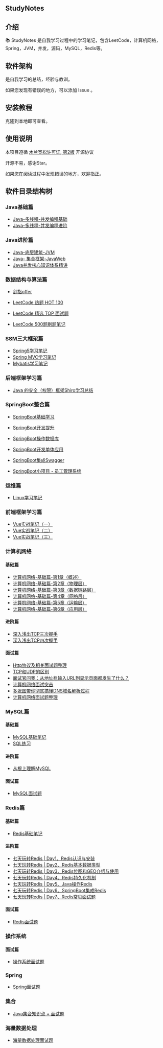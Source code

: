## StudyNotes

## 介绍

📚 StudyNotes 是自我学习过程中的学习笔记，包含LeetCode，计算机网络，Spring，JVM，并发，源码，MySQL，Redis等。

## 软件架构

是自我学习的总结，经验与教训。

如果您发现有错误的地方，可以添加 Issue 。

## 安装教程

克隆到本地即可查看。

## 使用说明

本项目遵循 [木兰宽松许可证, 第2版](https://gitee.com/link?target=https%3A%2F%2Flicense.coscl.org.cn%2FMulanPSL2%2F) 开源协议

开源不易，感谢Star。

如果您在阅读过程中发现错误的地方，欢迎指正。

## 软件目录结构树

### Java基础篇

- [Java-多线程-并发编程基础](https://github.com/zxlrise/StudyNotes/blob/main/Java%E5%A4%9A%E7%BA%BF%E7%A8%8B/%E5%A4%9A%E7%BA%BF%E7%A8%8B%E8%AF%A6%E8%A7%A3.md)  
- [Java-多线程-并发编程进阶](https://github.com/zxlrise/StudyNotes/blob/main/Java%E5%B9%B6%E5%8F%91/JUC%E5%B9%B6%E5%8F%91%E7%BC%96%E7%A8%8B.md) 

### Java进阶篇

- [Java-底层建筑-JVM](https://github.com/zxlrise/StudyNotes/blob/main/JVM/JVM%E5%AD%A6%E4%B9%A0.md) 
- [Java- 集合框架-JavaWeb]() 
- [Java并发核心知识体系精讲](https://github.com/zxlrise/StudyNotes/blob/main/Java%E5%B9%B6%E5%8F%91/Java%E5%B9%B6%E5%8F%91%E6%A0%B8%E5%BF%83%E7%9F%A5%E8%AF%86%E4%BD%93%E7%B3%BB%E7%B2%BE%E8%AE%B2.md)

### 数据结构与算法篇

- [剑指offer](https://github.com/zxlrise/StudyNotes/blob/main/%E7%AE%97%E6%B3%95/%E5%89%91%E6%8C%87offer/%E5%89%91%E6%8C%87offer.md) 

- [LeetCode 热题 HOT 100](https://github.com/zxlrise/StudyNotes/tree/main/%E7%AE%97%E6%B3%95/LeetCode%20%E7%83%AD%E9%A2%98%20HOT%20100) 

- [LeetCode 精选 TOP 面试题](https://github.com/zxlrise/StudyNotes/tree/main/%E7%AE%97%E6%B3%95/LeetCode%20%E7%B2%BE%E9%80%89%20TOP%20%E9%9D%A2%E8%AF%95%E9%A2%98) 
- [LeetCode 500题刷题笔记](https://github.com/zxlrise/StudyNotes/tree/main/%E7%AE%97%E6%B3%95/%E5%8A%9B%E6%89%A3500%E9%A2%98) 

### SSM三大框架篇

- [Spring5学习笔记](https://github.com/zxlrise/StudyNotes/blob/main/%E6%A1%86%E6%9E%B6/Spring5/spring5.md)
- [Spring MVC学习笔记](https://github.com/zxlrise/StudyNotes/blob/main/%E6%A1%86%E6%9E%B6/Spring%20MVC/springMVC.md) 
- [Mybatis学习笔记](https://github.com/zxlrise/StudyNotes/blob/main/%E6%A1%86%E6%9E%B6/Mybatis/Mybatis%E8%AF%BE%E5%A0%82%E7%AC%94%E8%AE%B0.md)

### 后端框架学习篇

- [Java 的安全（权限）框架Shiro学习总结](https://github.com/zxlrise/StudyNotes/blob/main/%E6%A1%86%E6%9E%B6/Shiro/Shiro%E5%AD%A6%E4%B9%A0.md) 

### SpringBoot整合篇

- [SpringBoot基础学习](https://github.com/zxlrise/StudyNotes/blob/main/%E6%A1%86%E6%9E%B6/SpringBoot/SpringBoot%E5%AD%A6%E4%B9%A0.md) 

- [SpringBoot开发提升](https://github.com/zxlrise/StudyNotes/blob/main/%E6%A1%86%E6%9E%B6/SpringBoot/SpringBootWeb%E5%BC%80%E5%8F%91%E6%8F%90%E5%8D%87.md)
- [SpringBoot操作数据库](https://github.com/zxlrise/StudyNotes/blob/main/%E6%A1%86%E6%9E%B6/SpringBoot/SpringBoot%E6%93%8D%E4%BD%9C%E6%95%B0%E6%8D%AE%E5%BA%93.md)

- [SpringBoot开发单体应用](https://github.com/zxlrise/StudyNotes/blob/main/%E6%A1%86%E6%9E%B6/SpringBoot/SpringBoot%E5%BC%80%E5%8F%91%E5%8D%95%E4%BD%93%E5%BA%94%E7%94%A8.md) 
- [SpringBoot集成Swagger](https://github.com/zxlrise/StudyNotes/blob/main/%E6%A1%86%E6%9E%B6/SpringBoot/%E9%9B%86%E6%88%90Swagger.md)
- [SpringBoot小项目 - 员工管理系统](https://github.com/zxlrise/StudyNotes/blob/main/%E6%A1%86%E6%9E%B6/SpringBoot/%E5%91%98%E5%B7%A5%E7%AE%A1%E7%90%86%E7%B3%BB%E7%BB%9F.md) 

### 运维篇

- [Linux学习笔记](https://github.com/zxlrise/StudyNotes/blob/main/Linux/Linux.md)

### 前端框架学习篇

- [Vue实战笔记（一）](https://github.com/zxlrise/StudyNotes/blob/main/%E5%89%8D%E7%AB%AF/Vue%E5%AD%A6%E4%B9%A0%E7%AC%94%E8%AE%B0/Vue%E5%AE%9E%E6%88%98%E7%AC%94%E8%AE%B0%EF%BC%88%E4%B8%80%EF%BC%89.md)
- [Vue实战笔记（二）](https://github.com/zxlrise/StudyNotes/blob/main/%E5%89%8D%E7%AB%AF/Vue%E5%AD%A6%E4%B9%A0%E7%AC%94%E8%AE%B0/Vue%E5%AE%9E%E6%88%98%E7%AC%94%E8%AE%B0%EF%BC%88%E4%BA%8C%EF%BC%89.md)
- [Vue实战笔记（三）](https://github.com/zxlrise/StudyNotes/blob/main/%E5%89%8D%E7%AB%AF/Vue%E5%AD%A6%E4%B9%A0%E7%AC%94%E8%AE%B0/Vue%E5%AE%9E%E6%88%98%E7%AC%94%E8%AE%B0%EF%BC%88%E4%B8%89%EF%BC%89.md) 

### 计算机网络 

#### 基础篇

- [计算机网络-基础篇-第1章（概述）](https://github.com/zxlrise/StudyNotes/blob/main/%E8%AE%A1%E7%AE%97%E6%9C%BA%E7%BD%91%E7%BB%9C/%E5%9F%BA%E7%A1%80%E7%AF%87/%E8%AE%A1%E7%AE%97%E6%9C%BA%E7%BD%91%E7%BB%9C%E7%AC%AC1%E7%AB%A0%EF%BC%88%E6%A6%82%E8%BF%B0%EF%BC%89.md) 
- [计算机网络-基础篇-第2章（物理层）](https://github.com/zxlrise/StudyNotes/blob/main/%E8%AE%A1%E7%AE%97%E6%9C%BA%E7%BD%91%E7%BB%9C/%E5%9F%BA%E7%A1%80%E7%AF%87/%E8%AE%A1%E7%AE%97%E6%9C%BA%E7%BD%91%E7%BB%9C%E7%AC%AC2%E7%AB%A0%EF%BC%88%E7%89%A9%E7%90%86%E5%B1%82%EF%BC%89.md) 
- [计算机网络-基础篇-第3章（数据链路层）](https://github.com/zxlrise/StudyNotes/blob/main/%E8%AE%A1%E7%AE%97%E6%9C%BA%E7%BD%91%E7%BB%9C/%E5%9F%BA%E7%A1%80%E7%AF%87/%E8%AE%A1%E7%AE%97%E6%9C%BA%E7%BD%91%E7%BB%9C%E7%AC%AC3%E7%AB%A0%EF%BC%88%E6%95%B0%E6%8D%AE%E9%93%BE%E8%B7%AF%E5%B1%82%EF%BC%89.md)
- [计算机网络-基础篇-第4章（网络层）](https://github.com/zxlrise/StudyNotes/blob/main/%E8%AE%A1%E7%AE%97%E6%9C%BA%E7%BD%91%E7%BB%9C/%E5%9F%BA%E7%A1%80%E7%AF%87/%E8%AE%A1%E7%AE%97%E6%9C%BA%E7%BD%91%E7%BB%9C%E7%AC%AC4%E7%AB%A0%EF%BC%88%E7%BD%91%E7%BB%9C%E5%B1%82%EF%BC%89.md)
- [计算机网络-基础篇-第5章（运输层）](https://github.com/zxlrise/StudyNotes/blob/main/%E8%AE%A1%E7%AE%97%E6%9C%BA%E7%BD%91%E7%BB%9C/%E5%9F%BA%E7%A1%80%E7%AF%87/%E8%AE%A1%E7%AE%97%E6%9C%BA%E7%BD%91%E7%BB%9C%E7%AC%AC5%E7%AB%A0%EF%BC%88%E8%BF%90%E8%BE%93%E5%B1%82%EF%BC%89.md)
- [计算机网络-基础篇-第6章（应用层）](https://github.com/zxlrise/StudyNotes/blob/main/%E8%AE%A1%E7%AE%97%E6%9C%BA%E7%BD%91%E7%BB%9C/%E5%9F%BA%E7%A1%80%E7%AF%87/%E8%AE%A1%E7%AE%97%E6%9C%BA%E7%BD%91%E7%BB%9C%E7%AC%AC6%E7%AB%A0%EF%BC%88%E5%BA%94%E7%94%A8%E5%B1%82%EF%BC%89.md)

#### 进阶篇

- [深入浅出TCP三次握手](https://github.com/zxlrise/StudyNotes/blob/main/%E8%AE%A1%E7%AE%97%E6%9C%BA%E7%BD%91%E7%BB%9C/%E8%BF%9B%E9%98%B6%E7%AF%87/TCP%E4%B8%89%E6%AC%A1%E6%8F%A1%E6%89%8B.md)
- [深入浅出TCP四次握手](https://github.com/zxlrise/StudyNotes/blob/main/%E8%AE%A1%E7%AE%97%E6%9C%BA%E7%BD%91%E7%BB%9C/%E8%BF%9B%E9%98%B6%E7%AF%87/%E6%B7%B1%E5%85%A5%E6%B5%85%E5%87%BATCP%E5%9B%9B%E6%AC%A1%E6%8C%A5%E6%89%8B%20%EF%BC%88%E5%A4%9A%E5%9B%BE%E8%AF%A6%E8%A7%A3%EF%BC%89.md)

#### 面试篇

- [Http协议及相关面试题整理](https://github.com/zxlrise/StudyNotes/blob/main/%E8%AE%A1%E7%AE%97%E6%9C%BA%E7%BD%91%E7%BB%9C/%E9%9D%A2%E8%AF%95%E7%AF%87/Http%E5%8D%8F%E8%AE%AE%E5%8F%8A%E7%9B%B8%E5%85%B3%E9%9D%A2%E8%AF%95%E9%A2%98%E6%95%B4%E7%90%86.md)
- [TCP和UDP的区别](https://github.com/zxlrise/StudyNotes/blob/main/%E8%AE%A1%E7%AE%97%E6%9C%BA%E7%BD%91%E7%BB%9C/%E9%9D%A2%E8%AF%95%E7%AF%87/TCP%E5%92%8CUDP%E7%9A%84%E5%8C%BA%E5%88%AB.md)
- [面试官问我：从地址栏输入URL到显示页面都发生了什么？](https://github.com/zxlrise/StudyNotes/blob/main/%E8%AE%A1%E7%AE%97%E6%9C%BA%E7%BD%91%E7%BB%9C/%E9%9D%A2%E8%AF%95%E7%AF%87/%E5%9C%B0%E5%9D%80%E6%A0%8F%E8%BE%93%E5%85%A5URL%E5%8F%91%E7%94%9F%E4%BA%86%E4%BB%80%E4%B9%88%EF%BC%9F.md)
- [计算机网络面试突击](https://github.com/zxlrise/StudyNotes/blob/main/%E8%AE%A1%E7%AE%97%E6%9C%BA%E7%BD%91%E7%BB%9C/%E9%9D%A2%E8%AF%95%E7%AF%87/%E8%AE%A1%E7%AE%97%E6%9C%BA%E7%BD%91%E7%BB%9C%E9%9D%A2%E8%AF%95%E7%AA%81%E5%87%BB.md) 
- [多张图带你彻底搞懂DNS域名解析过程](https://github.com/zxlrise/StudyNotes/blob/main/%E8%AE%A1%E7%AE%97%E6%9C%BA%E7%BD%91%E7%BB%9C/%E9%9D%A2%E8%AF%95%E7%AF%87/DNS%E7%9A%84%E4%BD%9C%E7%94%A8%E5%92%8C%E5%8E%9F%E7%90%86.md)
- [计算机网络面试题整理](https://github.com/zxlrise/StudyNotes/blob/main/%E8%AE%A1%E7%AE%97%E6%9C%BA%E7%BD%91%E7%BB%9C/%E9%9D%A2%E8%AF%95%E7%AF%87/%E8%AE%A1%E7%AE%97%E6%9C%BA%E7%BD%91%E7%BB%9C.md)

### MySQL篇

#### 基础篇

- [MySQL基础笔记](https://github.com/zxlrise/StudyNotes/blob/main/%E6%95%B0%E6%8D%AE%E5%BA%93/MySQL/MySQL%E5%9F%BA%E7%A1%80/MySQL.md) 
- [SQL练习](https://github.com/zxlrise/StudyNotes/blob/main/%E6%95%B0%E6%8D%AE%E5%BA%93/MySQL/MySQL%E5%9F%BA%E7%A1%80/SQL%E7%BB%83%E4%B9%A0.md)

#### 进阶篇

- [从根上理解MySQL](https://github.com/zxlrise/StudyNotes/blob/main/%E6%95%B0%E6%8D%AE%E5%BA%93/MySQL/MySQL%E8%BF%9B%E9%98%B6/%E4%BB%8E%E6%A0%B9%E4%B8%8A%E7%90%86%E8%A7%A3MySQL.md)

#### 面试篇

- [MySQL面试题](https://github.com/zxlrise/StudyNotes/blob/main/%E6%95%B0%E6%8D%AE%E5%BA%93/MySQL/MySQL%E9%9D%A2%E8%AF%95/MySQL%E9%9D%A2%E8%AF%95%E9%A2%98.md) 

### Redis篇

#### 基础篇

- [Redis基础笔记](https://github.com/zxlrise/StudyNotes/blob/main/%E6%95%B0%E6%8D%AE%E5%BA%93/Redis/Redis%E5%9F%BA%E7%A1%80/Redis.md)

#### 进阶篇

- [七天玩转Redis | Day1、Redis认识与安装](https://github.com/zxlrise/StudyNotes/blob/main/%E6%95%B0%E6%8D%AE%E5%BA%93/Redis/Redis%E8%BF%9B%E9%98%B6/%E4%B8%83%E5%A4%A9%E7%8E%A9%E8%BD%ACRedis%20%20Day1%E3%80%81Redis%E8%AE%A4%E8%AF%86%E4%B8%8E%E5%AE%89%E8%A3%85.md)
- [七天玩转Redis | Day2、Redis基本数据类型](https://github.com/zxlrise/StudyNotes/blob/main/%E6%95%B0%E6%8D%AE%E5%BA%93/Redis/Redis%E8%BF%9B%E9%98%B6/%E4%B8%83%E5%A4%A9%E7%8E%A9%E8%BD%ACRedis%20%20Day2%E3%80%81Redis%E5%9F%BA%E6%9C%AC%E6%95%B0%E6%8D%AE%E7%B1%BB%E5%9E%8B.md)
- [七天玩转Redis | Day3、Redis位图和GEO介绍与使用](https://github.com/zxlrise/StudyNotes/blob/main/%E6%95%B0%E6%8D%AE%E5%BA%93/Redis/Redis%E8%BF%9B%E9%98%B6/%E4%B8%83%E5%A4%A9%E7%8E%A9%E8%BD%ACRedis%20%20Day3%E3%80%81Redis%E4%BD%8D%E5%9B%BE%E5%92%8CGEO%E4%BB%8B%E7%BB%8D%E4%B8%8E%E4%BD%BF%E7%94%A8.md)
- [七天玩转Redis | Day4、Redis持久化机制](https://github.com/zxlrise/StudyNotes/blob/main/%E6%95%B0%E6%8D%AE%E5%BA%93/Redis/Redis%E8%BF%9B%E9%98%B6/%E4%B8%83%E5%A4%A9%E7%8E%A9%E8%BD%ACRedis%20%20Day4%E3%80%81Redis%E6%8C%81%E4%B9%85%E5%8C%96%E6%9C%BA%E5%88%B6.md)
- [七天玩转Redis | Day5、Java操作Redis](https://github.com/zxlrise/StudyNotes/blob/main/%E6%95%B0%E6%8D%AE%E5%BA%93/Redis/Redis%E8%BF%9B%E9%98%B6/%E4%B8%83%E5%A4%A9%E7%8E%A9%E8%BD%ACRedis%20%20Day5%E3%80%81Java%E6%93%8D%E4%BD%9CRedis.md)
- [七天玩转Redis | Day6、SpringBoot集成Redis](https://github.com/zxlrise/StudyNotes/blob/main/%E6%95%B0%E6%8D%AE%E5%BA%93/Redis/Redis%E8%BF%9B%E9%98%B6/%E4%B8%83%E5%A4%A9%E7%8E%A9%E8%BD%ACRedis%20%20Day6%E3%80%81SpringBoot%E9%9B%86%E6%88%90Redis.md)
- [七天玩转Redis | Day7、Redis常见面试题](https://github.com/zxlrise/StudyNotes/blob/main/%E6%95%B0%E6%8D%AE%E5%BA%93/Redis/Redis%E8%BF%9B%E9%98%B6/%E4%B8%83%E5%A4%A9%E7%8E%A9%E8%BD%ACRedis%20%20Day7%E3%80%81Redis%E5%B8%B8%E8%A7%81%E9%9D%A2%E8%AF%95%E9%A2%98.md)

#### 面试篇

- [Redis面试题](https://github.com/zxlrise/StudyNotes/blob/main/%E6%95%B0%E6%8D%AE%E5%BA%93/Redis/Redis%E9%9D%A2%E8%AF%95/Redis%E9%9D%A2%E8%AF%95%E9%A2%98.md) 

### 操作系统

#### 面试篇

- [操作系统面试题](https://github.com/zxlrise/StudyNotes/blob/main/%E6%93%8D%E4%BD%9C%E7%B3%BB%E7%BB%9F/%E9%9D%A2%E8%AF%95%E7%AF%87/%E6%93%8D%E4%BD%9C%E7%B3%BB%E7%BB%9F.md) 

### Spring

- [Spring面试题](https://github.com/zxlrise/StudyNotes/blob/main/Spring/Spring.md)

### 集合

- [Java集合知识点 + 面试题](https://github.com/zxlrise/StudyNotes/blob/main/Java%E9%9B%86%E5%90%88/%E9%9B%86%E5%90%88.md)

### 海量数据处理

- [海量数据处理面试题](https://github.com/zxlrise/StudyNotes/blob/main/%E6%B5%B7%E9%87%8F%E6%95%B0%E6%8D%AE%E5%A4%84%E7%90%86/%E6%B5%B7%E9%87%8F%E6%95%B0%E6%8D%AE%E5%A4%84%E7%90%86.md)
